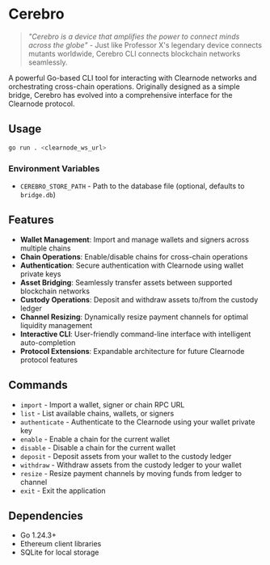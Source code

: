 # Cerebro

> *"Cerebro is a device that amplifies the power to connect minds across the globe"* - Just like Professor X's legendary device connects mutants worldwide, Cerebro CLI connects blockchain networks seamlessly.

A powerful Go-based CLI tool for interacting with Clearnode networks and orchestrating cross-chain operations. Originally designed as a simple bridge, Cerebro has evolved into a comprehensive interface for the Clearnode protocol.

## Usage

```bash
go run . <clearnode_ws_url>
```

### Environment Variables

- `CEREBRO_STORE_PATH` - Path to the database file (optional, defaults to `bridge.db`)

## Features

- **Wallet Management**: Import and manage wallets and signers across multiple chains
- **Chain Operations**: Enable/disable chains for cross-chain operations
- **Authentication**: Secure authentication with Clearnode using wallet private keys
- **Asset Bridging**: Seamlessly transfer assets between supported blockchain networks
- **Custody Operations**: Deposit and withdraw assets to/from the custody ledger
- **Channel Resizing**: Dynamically resize payment channels for optimal liquidity management
- **Interactive CLI**: User-friendly command-line interface with intelligent auto-completion
- **Protocol Extensions**: Expandable architecture for future Clearnode protocol features

## Commands

- `import` - Import a wallet, signer or chain RPC URL
- `list` - List available chains, wallets, or signers
- `authenticate` - Authenticate to the Clearnode using your wallet private key
- `enable` - Enable a chain for the current wallet
- `disable` - Disable a chain for the current wallet
- `deposit` - Deposit assets from your wallet to the custody ledger
- `withdraw` - Withdraw assets from the custody ledger to your wallet
- `resize` - Resize payment channels by moving funds from ledger to channel
- `exit` - Exit the application

## Dependencies

- Go 1.24.3+
- Ethereum client libraries
- SQLite for local storage
